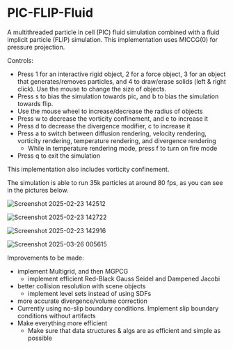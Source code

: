 # PIC-FLIP-Fluid
A multithreaded particle in cell (PIC) fluid simulation combined with a fluid implicit particle (FLIP) simulation. This implementation uses MICCG(0) for pressure projection.

Controls:
-   Press 1 for an interactive rigid object, 2 for a force object, 3 for an object that generates/removes particles, and 4 to draw/erase solids (left & right click). Use the mouse to change the size of objects.
-   Press s to bias the simulation towards pic, and b to bias the simulation towards flip.
-   Use the mouse wheel to increase/decrease the radius of objects
-   Press w to decrease the vorticity confinement, and e to increase it
-   Press d to decrease the divergence modifier, c to increase it
-   Press a to switch between diffusion rendering, velocity rendering, vorticity rendering, temperature rendering, and divergence rendering
    - While in temperature rendering mode, press f to turn on fire mode
-   Press q to exit the simulation

This implementation also includes vorticity confinement.

The simulation is able to run 35k particles at around 80 fps, as you can see in the pictures below.

![Screenshot 2025-02-23 142512](https://github.com/user-attachments/assets/7eb92834-c2e5-4f8c-90be-1b4fce782517)

![Screenshot 2025-02-23 142722](https://github.com/user-attachments/assets/b5f6bdc6-fa71-4b44-9ea7-9f305d571fb6)

![Screenshot 2025-02-23 142916](https://github.com/user-attachments/assets/5981318f-5ac5-4cc7-aacd-515fefe743ca)

![Screenshot 2025-03-26 005615](https://github.com/user-attachments/assets/988be616-f1b5-483a-9f0e-76a55853a383)

Improvements to be made:
-  implement Multigrid, and then MGPCG
    - implement efficient Red-Black Gauss Seidel and Dampened Jacobi
-  better collision resolution with scene objects
    - implement level sets instead of using SDFs
-  more accurate divergence/volume correction
-  Currently using no-slip boundary conditions. Implement slip boundary conditions without artifacts
-  Make everything more efficient
    - Make sure that data structures & algs are as efficient and simple as possible
